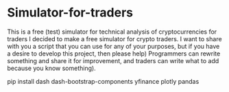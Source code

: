 # Simulator-for-traders
This is a free (test) simulator for technical analysis of cryptocurrencies for traders
I decided to make a free simulator for crypto traders. I want to share with you a script that you can use for any of your purposes, but if you have a desire to develop this project, then please help) Programmers can rewrite something and share it for improvement, and traders can write what to add because you know something).

pip install dash dash-bootstrap-components yfinance plotly pandas
